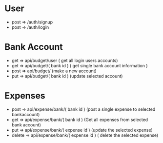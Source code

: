 # User
* post => /auth/signup
* post => /auth/login

# Bank Account
* get => api/budget/user ( get all login users accounts)
* get => api/budget/( bank id ) ( get single bank account information )
* post => api/budget/ (make a new account)
* put => api/budget/( bank id ) (update selected account)

# Expenses
* post => api/expense/bank/( bank id ) (post a single expense to selected bankaccount)
* get => api/expense/bank/( bank id ) (Get all expenses from selected bank account)
* put => api/expense/bank/( expense id ) (update the selected expense)
* delete => api/expense/bank/( expense id ) ( delete the selected expense)